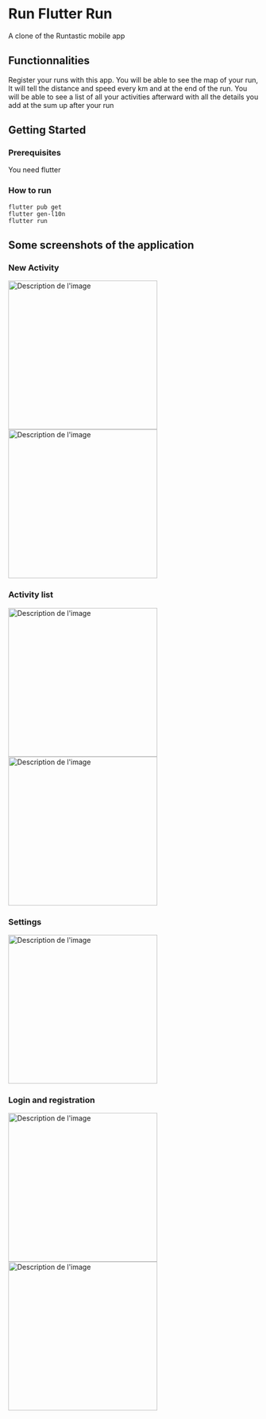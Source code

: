 # Run Flutter Run

A clone of the Runtastic mobile app

## Functionnalities

Register your runs with this app.
You will be able to see the map of your run, 
It will tell the distance and speed every km and at the end of the run.
You will be able to see a list of all your activities afterward with all the details you add at the sum up after your run

## Getting Started

### Prerequisites

You need flutter

### How to run

```
flutter pub get
flutter gen-l10n
flutter run
```

## Some screenshots of the application

### New Activity

<img src="screenshots/new_activity/home.png" alt="Description de l'image" width="300px">
<img src="screenshots/new_activity/current_activity.png" alt="Description de l'image" width="300px">

### Activity list

<img src="screenshots/activity_list/activity_list.png" alt="Description de l'image" width="300px">
<img src="screenshots/activity_list/activity_details.png" alt="Description de l'image" width="300px">

### Settings

<img src="screenshots/settings/settings.png" alt="Description de l'image" width="300px">

### Login and registration

<img src="screenshots/login_registration/login.png" alt="Description de l'image" width="300px">
<img src="screenshots/login_registration/registration.png" alt="Description de l'image" width="300px">
